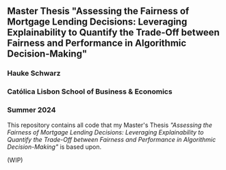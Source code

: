 ## Master Thesis "Assessing the Fairness of Mortgage Lending Decisions: Leveraging Explainability to Quantify the Trade-Off between Fairness and Performance in Algorithmic Decision-Making"
### Hauke Schwarz
### Católica Lisbon School of Business & Economics
### Summer 2024

This repository contains all code that my Master's Thesis *"Assessing the Fairness of Mortgage Lending Decisions: Leveraging Explainability to Quantify the Trade-Off between Fairness and Performance in Algorithmic Decision-Making"* is based upon.

(WIP)